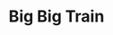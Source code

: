 ---
title: "Big Big Train"
summary: "Big Big Train are an English progressive rock band formed in Bournemouth in 1990. The current line-up includes band founder Gregory Spawton , along with Nick D'Virgilio , Rikard Sjöblom , Dave Foster , Clare Lindley , Alberto Bravin and Oskar Holldorff . Until 2009, the band were active as a predominantly studio project led by Spawton and co-founder Andy Poole , who departed the band in 2018, with changing line-ups and guest musicians. They have released fourteen studio albums and six EPs.
After starting out as an independent band, Big Big Train were signed to Giant Electric Pea from 1993 to 1998 and distributed their releases through their own website. Since their sixth album, The Underfall Yard, which received critical acclaim from the progressive rock community, a more stable line-up has been established, and the band performed their first live concerts in 17 years at Kings Place, London, in August 2015. The gigs were voted Event of the Year by the readers of Prog magazine. Stone & Steel, a Blu-ray featuring the 2014 rehearsals at Real World Studios and four of the songs performed at Kings Place, was released on 21 March 2016. Big Big Train were the winners of the Breakthrough Award at the Progressive Music Awards held at Kew Gardens, London on 3 September 2013, and have been nominated in several other categories in recent years. The band's latest studio album, Welcome to the Planet, was released in January 2022. Their previous studio album, Common Ground, was released in July 2021.
Big Big Train embarked on their first UK tour in October 2019. Scheduled dates for the band's first ever North American and European tours in 2020 were cancelled due to the coronavirus pandemic."
image: "big-big-train.jpg"
apple_music_artist_url: "https://music.apple.com/gb/artist/big-big-train/287138759"
wikipedia_url: "https://en.wikipedia.org/wiki/Big_Big_Train"
---